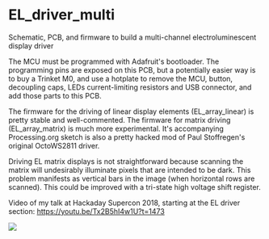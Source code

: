 # EL_driver_multi
Schematic, PCB, and firmware to build a multi-channel electroluminescent display driver

The MCU must be programmed with Adafruit's bootloader.  The programming pins are exposed on this PCB, but a potentially easier way is to buy a Trinket M0, and use a hotplate to remove the MCU, button, decoupling caps, LEDs current-limiting resistors and USB connector, and add those parts to this PCB.


The firmware for the driving of linear display elements (EL_array_linear) is pretty stable and well-commented.  The firmware for matrix driving (EL_array_matrix) is much more experimental.  It's accompanying Processing.org sketch is also a pretty hacked mod of Paul Stoffregen's original OctoWS2811 driver.

Driving EL matrix displays is not straightforward because scanning the matrix will undesirably illuminate pixels that are intended to be dark. This problem manifests as vertical bars in the image (when horizontal rows are scanned).  This could be improved with a tri-state high voltage shift register.

Video of my talk at Hackaday Supercon 2018, starting at the EL driver section:   https://youtu.be/Tx2B5hI4w1U?t=1473

<img src="https://cdn.hackaday.io/images/4878161541658312551.png">
